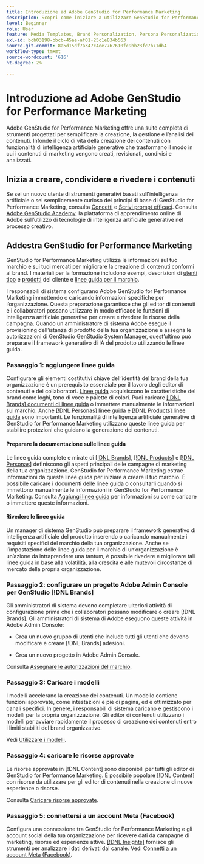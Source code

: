 ```yaml
---
title: Introduzione ad Adobe GenStudio for Performance Marketing
description: Scopri come iniziare a utilizzare GenStudio for Performance Marketing per generare nuovi contenuti di marketing allineati al brand.
level: Beginner
role: User
feature: Media Templates, Brand Personalization, Persona Personalization, Product Personalization, Generative AI
exl-id: bcb03198-bbcb-45ae-af01-25c1e834b563
source-git-commit: 8a5d15df7a347c4ee7767610fc9bb23fc7b71db4
workflow-type: tm+mt
source-wordcount: '616'
ht-degree: 2%

---
```


# Introduzione ad Adobe GenStudio for Performance Marketing

Adobe GenStudio for Performance Marketing offre una suite completa di strumenti progettati per semplificare la creazione, la gestione e l’analisi dei contenuti. Infonde il ciclo di vita della creazione dei contenuti con funzionalità di intelligenza artificiale generative che trasformano il modo in cui i contenuti di marketing vengono creati, revisionati, condivisi e analizzati.

## Inizia a creare, condividere e rivedere i contenuti

Se sei un nuovo utente di strumenti generativi basati sull&#39;intelligenza artificiale o sei semplicemente curioso dei principi di base di GenStudio for Performance Marketing, consulta [Concetti](concepts.md) e [Scrivi prompt efficaci](effective-prompts.md). Consulta [Adobe GenStudio Academy](https://learningmanager.adobe.com/genstudioacademy), la piattaforma di apprendimento online di Adobe sull’utilizzo di tecnologie di intelligenza artificiale generative nel processo creativo.

## Addestra GenStudio for Performance Marketing

GenStudio for Performance Marketing utilizza le informazioni sul tuo marchio e sui tuoi mercati per migliorare la creazione di contenuti conformi al brand. I materiali per la formazione includono esempi, descrizioni di [utenti tipo](/help/user-guide/guidelines/personas.md) e [prodotti](/help/user-guide/guidelines/products.md) del cliente e [linee guida per il marchio](/help/user-guide/guidelines/overview.md).

I responsabili di sistema configurano Adobe GenStudio for Performance Marketing immettendo o caricando informazioni specifiche per l’organizzazione. Questa preparazione garantisce che gli editor di contenuti e i collaboratori possano utilizzare in modo efficace le funzioni di intelligenza artificiale generative per creare e rivedere le risorse della campagna. Quando un amministratore di sistema Adobe esegue il provisioning dell’istanza di prodotto della tua organizzazione e assegna le autorizzazioni di GenStudio GenStudio System Manager, quest’ultimo può preparare il framework generativo di IA del prodotto utilizzando le linee guida.

### Passaggio 1: aggiungere linee guida

Configurare gli elementi costitutivi chiave dell’identità del brand della tua organizzazione è un prerequisito essenziale per il lavoro degli editor di contenuti e dei collaboratori. [Linee guida](./guidelines/overview.md) acquisiscono le caratteristiche del brand come loghi, tono di voce e palette di colori. Puoi caricare [[!DNL Brands] documenti di linee guida](./guidelines/brands.md) o immettere manualmente le informazioni sul marchio. Anche [[!DNL Personas] linee guida](./guidelines/personas.md) e [[!DNL Products] linee guida](./guidelines/products.md) sono importanti. Le funzionalità di intelligenza artificiale generative di GenStudio for Performance Marketing utilizzano queste linee guida per stabilire protezioni che guidano la generazione dei contenuti.

#### Preparare la documentazione sulle linee guida

Le linee guida complete e mirate di [[!DNL Brands]](./guidelines/brands.md), [[!DNL Products]](./guidelines/products.md) e [[!DNL Personas]](./guidelines/personas.md) definiscono gli aspetti principali delle campagne di marketing della tua organizzazione. GenStudio for Performance Marketing estrae informazioni da queste linee guida per iniziare a creare il tuo marchio. È possibile caricare i documenti delle linee guida o consultarli quando si immettono manualmente le informazioni in GenStudio for Performance Marketing. Consulta [Aggiungi linee guida](./guidelines/overview.md) per informazioni su come caricare o immettere queste informazioni.

#### Rivedere le linee guida

Un manager di sistema GenStudio può preparare il framework generativo di intelligenza artificiale del prodotto inserendo o caricando manualmente i requisiti specifici del marchio della tua organizzazione. Anche se l’impostazione delle linee guida per il marchio di un’organizzazione è un’azione da intraprendere una tantum, è possibile rivedere e migliorare tali linee guida in base alla volatilità, alla crescita e alle mutevoli circostanze di mercato della propria organizzazione.

### Passaggio 2: configurare un progetto Adobe Admin Console per GenStudio [!DNL Brands]

Gli amministratori di sistema devono completare ulteriori attività di configurazione prima che i collaboratori possano modificare o creare [!DNL Brands]. Gli amministratori di sistema di Adobe eseguono queste attività in Adobe Admin Console:

* Crea un nuovo gruppo di utenti che include tutti gli utenti che devono modificare e creare [!DNL Brands] adesioni.

* Crea un nuovo progetto in Adobe Admin Console.

Consulta [Assegnare le autorizzazioni del marchio](configure-brand-permissions.md).

### Passaggio 3: Caricare i modelli

I modelli accelerano la creazione dei contenuti. Un modello contiene funzioni approvate, come intestazioni e piè di pagina, ed è ottimizzato per canali specifici. In genere, i responsabili di sistema caricano e gestiscono i modelli per la propria organizzazione. Gli editor di contenuti utilizzano i modelli per avviare rapidamente il processo di creazione dei contenuti entro i limiti stabiliti del brand organizzativo.

Vedi [Utilizzare i modelli](./content/use-templates.md).

### Passaggio 4: caricare le risorse approvate

Le risorse approvate in [!DNL Content] sono disponibili per tutti gli editor di GenStudio for Performance Marketing. È possibile popolare [!DNL Content] con risorse da utilizzare per gli editor di contenuti nella creazione di nuove esperienze o risorse.

Consulta [Caricare risorse approvate](./content/manage-assets.md).

### Passaggio 5: connettersi a un account Meta (Facebook)

Configura una connessione tra GenStudio for Performance Marketing e gli account social della tua organizzazione per ricevere dati da campagne di marketing, risorse ed esperienze attive. [[!DNL Insights]](./insights/overview.md) fornisce gli strumenti per analizzare i dati derivati dal canale. Vedi [Connetti a un account Meta (Facebook)](./insights/connect-channel.md#meta-ads-connect).
